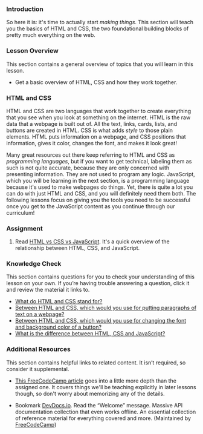 ### Introduction

So here it is: it's time to actually start _making things_. This section will teach you the basics of HTML and CSS, the two foundational building blocks of pretty much everything on the web.

### Lesson Overview

This section contains a general overview of topics that you will learn in this lesson.

-   Get a basic overview of HTML, CSS and how they work together.

### HTML and CSS

HTML and CSS are two languages that work together to create everything that you see when you look at something on the internet. HTML is the raw data that a webpage is built out of. All the text, links, cards, lists, and buttons are created in HTML. CSS is what adds _style_ to those plain elements. HTML puts information on a webpage, and CSS positions that information, gives it color, changes the font, and makes it look great!

Many great resources out there keep referring to HTML and CSS as _programming languages_, but if you want to get technical, labeling them as such is not quite accurate, because they are only concerned with presenting information. They are not used to program any logic. JavaScript, which you will be learning in the next section, is a programming language because it's used to make webpages do things. Yet, there is quite a lot you can do with just HTML and CSS, and you will definitely need them both. The following lessons focus on giving you the tools you need to be successful once you get to the JavaScript content as you continue through our curriculum!

### Assignment

<div class="lesson-content__panel" markdown="1">

1.  Read [HTML vs CSS vs JavaScript](https://brytdesigns.com/html-css-javascript-whats-the-difference/). It's a quick overview of the relationship between HTML, CSS, and JavaScript.

</div>

### Knowledge Check

This section contains questions for you to check your understanding of this lesson on your own. If you’re having trouble answering a question, click it and review the material it links to.

-   [What do HTML and CSS stand for?](https://brytdesigns.com/html-css-javascript-whats-the-difference/#What_is_HTML")
-   [Between HTML and CSS, which would you use for putting paragraphs of text on a webpage?](#html-and-css)
-   [Between HTML and CSS, which would you use for changing the font and background color of a button?](#html-and-css)
-   [What is the difference between HTML, CSS and JavaScript?](https://brytdesigns.com/html-css-javascript-whats-the-difference/)

### Additional Resources

This section contains helpful links to related content. It isn’t required, so consider it supplemental.

-   [This FreeCodeCamp article](https://www.freecodecamp.org/news/html-css-and-javascript-explained-for-beginners/) goes into a little more depth than the assigned one. It covers things we'll be teaching explicitly in later lessons though, so don't worry about memorizing any of the details.

-   Bookmark [DevDocs.io](https://devdocs.io). Read the “Welcome” message. Massive API documentation collection that even works offline. An essential collection of reference material for everything covered and more. (Maintained by [FreeCodeCamp](https://freecodecamp.org))
